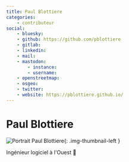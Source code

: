 ```yaml
---
title: Paul Blottiere
categories:
    - contributeur
social:
    - bluesky:
    - github: https://github.com/pblottiere
    - gitlab:
    - linkedin:
    - mail:
    - mastodon:
        - instance:
        - username:
    - openstreetmap:
    - osgeo:
    - twitter:
    - website: https://pblottiere.github.io/
---
```


# Paul Blottiere

<!-- --8<-- [start:author-sign-block] -->

![Portrait Paul Blottiere](https://cdn.geotribu.fr/img/internal/contributeurs/pblottiere.jpg "Portrait Paul Blottiere"){: .img-thumbnail-left }

Ingénieur logiciel à l'Ouest :ocean:

<!-- --8<-- [end:author-sign-block] -->
